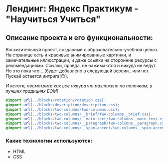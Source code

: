 # Лендинг: Яндекс Практикум - "Научиться Учиться"

## Описание проекта и его функциональности:

Восхитительный проект, созданный с образовательно-учебной целью.
На странице есть и красивые анимированные картинки, и замечательные иллюстрации, и даже ссылки на сторонние ресурсы с рекомендациями.
Ссылки, правда, не нажимаются и никуда не ведут. Но это пока что... (будет добавлено в следующей версии.. или нет. Пускай остается интрига!:smirk:).

*И кстати, посмотрите как все аккуратно разложено по полочкам, в лучших традициях БЭМ!*

```css
@import url(../blocks/rotation/rotation.css);
@import url(../blocks/description/description.css);
@import url(../blocks/two-columns/two-columns.css);
@import url(../blocks/two-columns/__brief/two-columns__brief.css);
@import url(../blocks/two-columns/__main-text/two-columns__main-text.css);
@import url(../blocks/two-columns/__paragraph/two-columns__paragraph.css);
@import url(../blocks/two-columns/__span-accent/two-columns__span-accent.css);
```

### Какие технологии используются:

- HTML
- CSS
